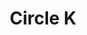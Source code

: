 ---
title: "Circle K"
url: /tegucigalpa/circle-k-boulevard-comunidad-economica-europea/
shop: comodidad
---